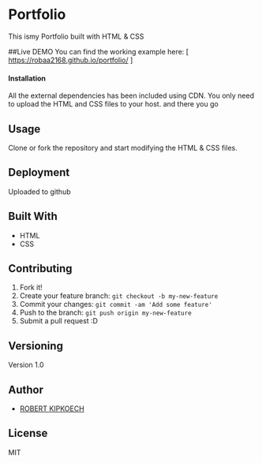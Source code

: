 #    Portfolio

This ismy Portfolio built with HTML & CSS

##Live DEMO
You can find the working example here: [ https://robaa2168.github.io/portfolio/ ]

#### Installation
All the external dependencies has been included using CDN. You only need to upload the HTML and CSS files to your host.
and there you go
## Usage
Clone or fork the repository and start modifying the HTML & CSS files.


## Deployment
Uploaded to github

## Built With

* HTML
* CSS


## Contributing

1. Fork it!
2. Create your feature branch: `git checkout -b my-new-feature`
3. Commit your changes: `git commit -am 'Add some feature'`
4. Push to the branch: `git push origin my-new-feature`
5. Submit a pull request :D

## Versioning

Version 1.0
## Author

* [ROBERT KIPKOECH]()

## License
MIT
